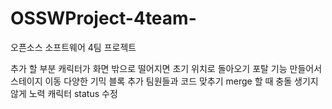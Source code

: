 # OSSWProject-4team-
오픈소스 소프트웨어 4팀 프로젝트

추가 할 부분
캐릭터가 화면 밖으로 떨어지면 초기 위치로 돌아오기
포탈 기능 만들어서 스테이지 이동
다양한 기믹 블록 추가
팀원들과 코드 맞추기
merge 할 때 충돌 생기지 않게 노력
캐릭터 status 수정
